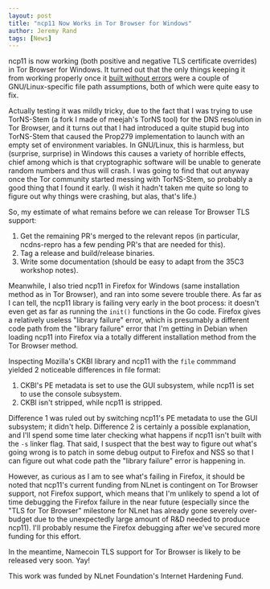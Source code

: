 ```yaml
---
layout: post
title: "ncp11 Now Works in Tor Browser for Windows"
author: Jeremy Rand
tags: [News]
---
```


ncp11 is now working (both positive and negative TLS certificate overrides) in Tor Browser for Windows.  It turned out that the only things keeping it from working properly once it [built without errors]({{site.baseurl}}2019/06/11/ncp11-now-builds-for-windows.html) were a couple of GNU/Linux-specific file path assumptions, both of which were quite easy to fix.

Actually testing it was mildly tricky, due to the fact that I was trying to use TorNS-Stem (a fork I made of meejah's TorNS tool) for the DNS resolution in Tor Browser, and it turns out that I had introduced a quite stupid bug into TorNS-Stem that caused the Prop279 implementation to launch with an empty set of environment variables.  In GNU/Linux, this is harmless, but (surprise, surprise) in Windows this causes a variety of horrible effects, chief among which is that cryptographic software will be unable to generate random numbers and thus will crash.  I was going to find that out anyway once the Tor community started messing with TorNS-Stem, so probably a good thing that I found it early.  (I wish it hadn't taken me quite so long to figure out why things were crashing, but alas, that's life.)

So, my estimate of what remains before we can release Tor Browser TLS support:

1. Get the remaining PR's merged to the relevant repos (in particular, ncdns-repro has a few pending PR's that are needed for this).
2. Tag a release and build/release binaries.
3. Write some documentation (should be easy to adapt from the 35C3 workshop notes).

Meanwhile, I also tried ncp11 in Firefox for Windows (same installation method as in Tor Browser), and ran into some severe trouble there.  As far as I can tell, the ncp11 library is failing very early in the boot process: it doesn't even get as far as running the `init()` functions in the Go code.  Firefox gives a relatively useless "library failure" error, which is presumably a different code path from the "library failure" error that I'm getting in Debian when loading ncp11 into Firefox via a totally different installation method from the Tor Browser method.

Inspecting Mozilla's CKBI library and ncp11 with the `file` commmand yielded 2 noticeable differences in file format:

1. CKBI's PE metadata is set to use the GUI subsystem, while ncp11 is set to use the console subsystem.
2. CKBI isn't stripped, while ncp11 is stripped.

Difference 1 was ruled out by switching ncp11's PE metadata to use the GUI subsystem; it didn't help.  Difference 2 is certainly a possible explanation, and I'll spend some time later checking what happens if ncp11 isn't built with the `-s` linker flag.  That said, I suspect that the best way to figure out what's going wrong is to patch in some debug output to Firefox and NSS so that I can figure out what code path the "library failure" error is happening in.

However, as curious as I am to see what's failing in Firefox, it should be noted that ncp11's current funding from NLnet is contingent on Tor Browser support, not Firefox support, which means that I'm unlikely to spend a lot of time debugging the Firefox failure in the near future (especially since the "TLS for Tor Browser" milestone for NLnet has already gone severely over-budget due to the unexpectedly large amount of R&D needed to produce ncp11).  I'll probably resume the Firefox debugging after we've secured more funding for this effort.

In the meantime, Namecoin TLS support for Tor Browser is likely to be released very soon.  Yay!

This work was funded by NLnet Foundation's Internet Hardening Fund.

